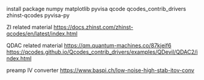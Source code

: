 install package 
numpy matplotlib pyvisa qcode qcodes_contrib_drivers zhinst-qcodes  pyvisa-py

ZI related material
https://docs.zhinst.com/zhinst-qcodes/en/latest/index.html

QDAC related material
https://qm.quantum-machines.co/87kjeif6
https://qcodes.github.io/Qcodes_contrib_drivers/examples/QDevil/QDAC2/index.html

preamp IV converter
https://www.baspi.ch/low-noise-high-stab-itov-conv
